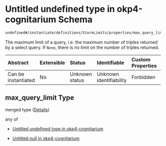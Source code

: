 # Untitled undefined type in okp4-cognitarium Schema

```txt
undefined#/instantiate/definitions/StoreLimits/properties/max_query_limit
```

The maximum limit of a query, i.e. the maximum number of triples returned by a select query. If `None`, there is no limit on the number of triples returned.

| Abstract            | Extensible | Status         | Identifiable            | Custom Properties | Additional Properties | Access Restrictions | Defined In                                                                     |
| :------------------ | :--------- | :------------- | :---------------------- | :---------------- | :-------------------- | :------------------ | :----------------------------------------------------------------------------- |
| Can be instantiated | No         | Unknown status | Unknown identifiability | Forbidden         | Allowed               | none                | [okp4-cognitarium.json\*](schema/okp4-cognitarium.json "open original schema") |

## max\_query\_limit Type

merged type ([Details](okp4-cognitarium-instantiatemsg-definitions-storelimits-properties-max_query_limit.md))

any of

* [Untitled undefined type in okp4-cognitarium](okp4-cognitarium-instantiatemsg-definitions-storelimits-properties-max_query_limit-anyof-0.md "check type definition")

* [Untitled null in okp4-cognitarium](okp4-cognitarium-instantiatemsg-definitions-storelimits-properties-max_query_limit-anyof-1.md "check type definition")
